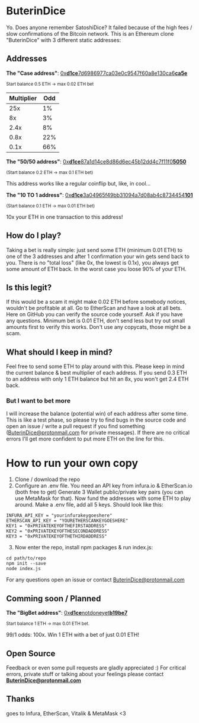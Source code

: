 # ButerinDice
Yo. Does anyone remember SatoshiDice?
It failed because of the high fees / slow confirmations of the Bitcoin network. This is an Ethereum clone "ButerinDice" with 3 different static addresses:



## Addresses
**The "Case address"**: [0x**d1ce**7d6986977ca03e0c9547f60a8e130ca6**ca5e**](https://etherscan.io/address/0xd1ce7d6986977ca03e0c9547f60a8e130ca6ca5e)

<sub>Start balance 0.5 ETH -> max 0.02 ETH bet</sub>

|Multiplier|Odd|
|-|-|
|25x|1%|
|8x|3%|
|2.4x|8%|
|0.8x|22%|
|0.1x|66%|

**The "50/50 address"**: [0x**d1ce**87a1d14ce8d86d6ec45b12dd4c7f11f0**5050**](https://etherscan.io/address/0xd1ce87a1d14ce8d86d6ec45b12dd4c7f11f05050)

<sub>(Start balance 0.2 ETH -> max 0.1 ETH bet)</sub>

This address works like a regular coinflip but, like, in cool...

**The "10 TO 1 address"**: [0x**d1ce**3a04965f49bb31094a7d08ab4c8734454**101**](https://etherscan.io/address/0xd1ce3a04965f49bb31094a7d08ab4c8734454101)

<sub>(Start balance 0.1 ETH -> max 0.01 ETH bet)</sub>

10x your ETH in one transaction to this address!



## How do I play?
Taking a bet is really simple: just send some ETH (minimum 0.01 ETH) to one of the 3 addresses and after 1 confirmation your win gets send back to you. There is no "total loss" (like 0x, the lowest is 0.1x), you always get some amount of ETH back. In the worst case you loose 90% of your ETH.

## Is this legit?
If this would be a scam it might make 0.02 ETH before somebody notices, wouldn't be profitable at all. Go to EtherScan and have a look at all bets. Here on GitHub you can verify the source code yourself. Ask if you have any questions. Minimum bet is 0.01 ETH, don't send less but try out small amounts first to verify this works. Don't use any copycats, those might be a scam.

## What should I keep in mind?
Feel free to send some ETH to play around with this. Please keep in mind the current balance & best multiplier of each address. If you send 0.3 ETH to an address with only 1 ETH balance but hit an 8x, you won't get 2.4 ETH back.
### But I want to bet more
I will increase the balance (potential win) of each address after some time. This is like a test phase, so please try to find bugs in the source code and open an issue / write a pull request if you find something (ButerinDice@protonmail.com for private messages). If there are no critical errors I'll get more confident to put more ETH on the line for this.



# How to run your own copy
1. Clone / download the repo
2. Configure an .env file. You need an API key from infura.io & EtherScan.io (both free to get)
Generate 3 Wallet public/private key pairs (you can use MetaMask for that). Now fund the addresses with some ETH to play around.
Make a .env file, add all 5 keys. Should look like this:

```
INFURA_API_KEY = "yourinfurakeygoeshere"
ETHERSCAN_API_KEY = "YOURETHERSCANKEYGOESHERE"
KEY1 = "0xPRIVATEKEYOFTHEFIRSTADDRESS"
KEY2 = "0xPRIVATEKEYOFTHESECONDADDRESS"
KEY3 = "0xPRIVATEKEYOFTHETHIRDADDRESS"
```

3. Now enter the repo, install npm packages & run index.js:
```
cd path/to/repo
npm init --save
node index.js
```

For any questions open an issue or contact ButerinDice@protonmail.com



## Comming soon / Planned
**The "BigBet address"**: [0x**d1ce**notdoneyet**b19be7**](https://etherscan.io)

<sub>Start balance 1 ETH -> max 0.01 ETH bet.</sub>

99/1 odds: 100x. Win 1 ETH with a bet of just 0.01 ETH!

## Open Source
Feedback or even some pull requests are gladly appreciated :)
For critical errors, private stuff or talking about your feelings please contact **ButerinDice@protonmail.com**

## Thanks
goes to Infura, EtherScan, Vitalik & MetaMask <3